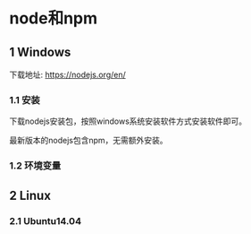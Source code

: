 # node和npm

## 1 Windows

下载地址: https://nodejs.org/en/

### 1.1 安装

下载nodejs安装包，按照windows系统安装软件方式安装软件即可。

最新版本的nodejs包含npm，无需额外安装。

### 1.2 环境变量

## 2 Linux

### 2.1 Ubuntu14.04

